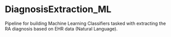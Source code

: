 # DiagnosisExtraction_ML
Pipeline for building Machine Learning Classifiers tasked with extracting the RA diagnosis based on EHR data (Natural Language). 
